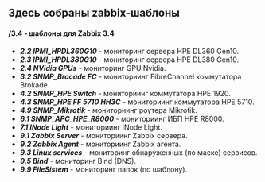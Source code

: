 ## Здесь собраны zabbix-шаблоны
#### **/3.4** - шаблоны для Zabbix 3.4
* ***2.2 IPMI_HPDL360G10*** - мониторинг сервера HPE DL360 Gen10.
* ***2.3 IPMI_HPDL380G10*** - мониторинг сервера HPE DL380 Gen10.
* ***2.4 NVidia GPUs*** - мониторинг GPU Nvidia.
* ***3.2 SNMP_Brocade FC*** - мониториинг FibreChannel коммутатора Brokade.
* ***4.2 SNMP_HPE Switch*** - мониториинг коммутатора HPE 1920.
* ***4.3 SNMP_HPE FF 5710 HH3C*** - мониториинг коммутатора HPE 5710.
* ***4.9 SNMP_Mikrotik*** - мониториинг роутера Mikrotik.
* ***6.1 SNMP_APC_HPE_R8000*** - мониториинг ИБП HPE R8000.
* ***7.1 INode Light*** - мониториинг INode Light.
* ***9.1 Zabbix Server*** - мониториинг Zabbix сервера.
* ***9.2 Zabbix Agent*** - мониториинг Zabbix агента.
* ***9.3 Linux services*** - мониторинг обнаруженных (по маске) сервисов.
* ***9.5 Bind*** - мониторинг Bind (DNS).
* ***9.9 FileSistem*** - мониторинг папок (по шаблону).
